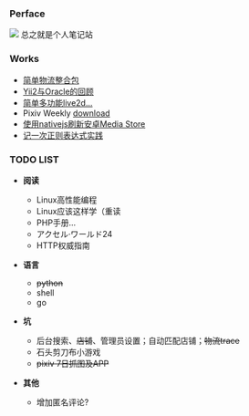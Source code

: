 ### Perface
![](/img/sosgII19.png) 总之就是个人笔记站

### Works

* [简单物流整合包](https://github.com/sockball/logistics)
* [Yii2与Oracle的回顾](https://www.jianshu.com/p/4dcf4b1c527e)
* [简单多功能live2d...](https://github.com/sockball/live2d-widget.js)
* Pixiv Weekly [download](https://media.yuzu-hime.fun/pixiv_weekly.v1.4.1.apk)
* [使用nativejs刷新安卓Media Store](https://ask.dcloud.net.cn/article/37160)
* [记一次正则表达式实践](https://segmentfault.com/a/1190000022417485)

### TODO LIST

* **阅读**
    * Linux高性能编程
    * Linux应该这样学（重读
    * PHP手册...
    * アクセル·ワールド24
    * HTTP权威指南

* **语言**
    * ~~python~~
    * shell
    * go

* **坑**
    * 后台搜索、~~店铺~~、管理员设置；自动匹配店铺；~~物流trace~~
    * 石头剪刀布小游戏
    * ~~pixiv 7日抓图及APP~~

* **其他**
    * 增加匿名评论?
